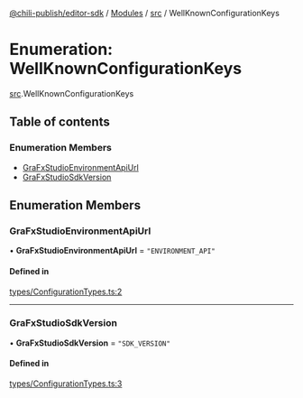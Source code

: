 [@chili-publish/editor-sdk](../README.md) / [Modules](../modules.md) / [src](../modules/src.md) / WellKnownConfigurationKeys

# Enumeration: WellKnownConfigurationKeys

[src](../modules/src.md).WellKnownConfigurationKeys

## Table of contents

### Enumeration Members

- [GraFxStudioEnvironmentApiUrl](src.WellKnownConfigurationKeys.md#grafxstudioenvironmentapiurl)
- [GraFxStudioSdkVersion](src.WellKnownConfigurationKeys.md#grafxstudiosdkversion)

## Enumeration Members

### GraFxStudioEnvironmentApiUrl

• **GraFxStudioEnvironmentApiUrl** = ``"ENVIRONMENT_API"``

#### Defined in

[types/ConfigurationTypes.ts:2](https://github.com/chili-publish/editor-sdk/blob/bc89ed1/types/ConfigurationTypes.ts#L2)

___

### GraFxStudioSdkVersion

• **GraFxStudioSdkVersion** = ``"SDK_VERSION"``

#### Defined in

[types/ConfigurationTypes.ts:3](https://github.com/chili-publish/editor-sdk/blob/bc89ed1/types/ConfigurationTypes.ts#L3)
